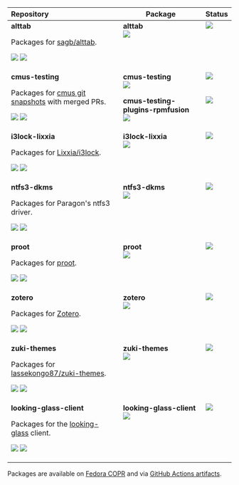 <table>
<thead>
	<tr>
		<th align="left" width="50%">Repository</th>
		<th>Package</th>
		<th>Status</th>
	</tr>
</thead>
<tbody>
	<tr>
		<td align="left" valign="top">
			<b>alttab</b>
			<p>Packages for <a href="https://github.com/sagb/alttab">sagb/alttab</a>.</p>
			<p>
				<a href="https://copr.fedorainfracloud.org/coprs/pgaskin/alttab"><img src="https://img.shields.io/badge/copr-pgaskin%2Falttab-d38d5f?logo=fedora"/></a>
				<a href="https://github.com/pgaskin/rpms/actions/workflows/alttab.yml"><img src="https://github.com/pgaskin/rpms/actions/workflows/alttab.yml/badge.svg?branch=master&event=push"/></a>
			</p>
		</td>
		<td valign="top">
			<b>alttab</b><br/>
			<a href="https://github.com/pgaskin/rpms/blob/master/alttab/alttab.spec"><img src="https://img.shields.io/badge/dynamic/json?color=%23eee&label=&query=%24.items[0].builds.latest_succeeded.source_package.version&url=https%3A%2F%2Fcopr.fedoraproject.org%2Fapi_3%2Fpackage%2Flist%3Fprojectname%3Dalttab%26ownername%3Dpgaskin%26with_latest_succeeded_build%3DTrue"/></a>
		</td>
		<td valign="top">
			<a href="https://copr.fedorainfracloud.org/coprs/pgaskin/alttab/package/alttab/"><img src="https://copr.fedorainfracloud.org/coprs/pgaskin/alttab/package/alttab/status_image/last_build.png"/></a>
		</td>
	</tr>
	<tr>
		<td rowspan="2" align="left" valign="top">
			<b>cmus-testing</b>
			<p>Packages for <a href="https://github.com/pgaskin/cmus/tree/exp">cmus git snapshots</a> with merged PRs.</p>
			<p>
				<a href="https://copr.fedorainfracloud.org/coprs/pgaskin/cmus-testing"><img src="https://img.shields.io/badge/copr-pgaskin%2Fcmus--testing-d38d5f?logo=fedora"/></a>
				<a href="https://github.com/pgaskin/rpms/actions/workflows/cmus-testing.yml"><img src="https://github.com/pgaskin/rpms/actions/workflows/cmus-testing.yml/badge.svg?branch=master&event=push"/></a>
			</p>
		</td>
		<td valign="top">
			<b>cmus-testing</b><br/>
			<a href="https://github.com/pgaskin/rpms/blob/master/cmus-testing/cmus-testing.spec"><img src="https://img.shields.io/badge/dynamic/json?color=%23eee&label=&query=%24.items[0].builds.latest_succeeded.source_package.version&url=https%3A%2F%2Fcopr.fedoraproject.org%2Fapi_3%2Fpackage%2Flist%3Fprojectname%3Dcmus-testing%26ownername%3Dpgaskin%26with_latest_succeeded_build%3DTrue"/></a>
		</td>
		<td valign="top">
			<a href="https://copr.fedorainfracloud.org/coprs/pgaskin/cmus-testing/package/cmus-testing/"><img src="https://copr.fedorainfracloud.org/coprs/pgaskin/cmus-testing/package/cmus-testing/status_image/last_build.png"/></a>
		</td>
	</tr>
	<tr>
		<td valign="top">
			<b>cmus-testing-plugins-rpmfusion</b><br/>
			<a href="https://github.com/pgaskin/rpms/blob/master/cmus-testing/cmus-testing-plugins-rpmfusion.spec"><img src="https://img.shields.io/badge/dynamic/json?color=%23eee&label=&query=%24.items[0].builds.latest_succeeded.source_package.version&url=https%3A%2F%2Fcopr.fedoraproject.org%2Fapi_3%2Fpackage%2Flist%3Fprojectname%3Dcmus-testing%26ownername%3Dpgaskin%26with_latest_succeeded_build%3DTrue"/></a>
		</td>
		<td valign="top">
			<a href="https://github.com/pgaskin/rpms/actions/workflows/cmus-testing.yml">
				<img src="https://github.com/pgaskin/rpms/actions/workflows/cmus-testing.yml/badge.svg?branch=master&event=push" />
			</a>
		</td>
	</tr>
	<tr>
		<td align="left" valign="top">
			<b>i3lock-lixxia</b>
			<p>Packages for <a href="https://github.com/Lixxia/i3lock">Lixxia/i3lock</a>.</p>
			<p>
				<a href="https://copr.fedorainfracloud.org/coprs/pgaskin/i3lock-lixxia"><img src="https://img.shields.io/badge/copr-pgaskin%2Fi3lock--lixxia-d38d5f?logo=fedora"/></a>
				<a href="https://github.com/pgaskin/rpms/actions/workflows/i3lock-lixxia.yml"><img src="https://github.com/pgaskin/rpms/actions/workflows/i3lock-lixxia.yml/badge.svg?branch=master&event=push"/></a>
			</p>
		</td>
		<td valign="top">
			<b>i3lock-lixxia</b><br/>
			<a href="https://github.com/pgaskin/rpms/blob/master/i3lock-lixxia/i3lock-lixxia.spec"><img src="https://img.shields.io/badge/dynamic/json?color=%23eee&label=&query=%24.items[0].builds.latest_succeeded.source_package.version&url=https%3A%2F%2Fcopr.fedoraproject.org%2Fapi_3%2Fpackage%2Flist%3Fprojectname%3Di3lock-lixxia%26ownername%3Dpgaskin%26with_latest_succeeded_build%3DTrue"/></a>
		</td>
		<td valign="top">
			<a href="https://copr.fedorainfracloud.org/coprs/pgaskin/i3lock-lixxia/package/i3lock-lixxia/"><img src="https://copr.fedorainfracloud.org/coprs/pgaskin/i3lock-lixxia/package/i3lock-lixxia/status_image/last_build.png"/></a>
		</td>
	</tr>
	<tr>
		<td align="left" valign="top">
			<b>ntfs3-dkms</b>
			<p>Packages for Paragon's ntfs3 driver.</p>
			<p>
				<a href="https://copr.fedorainfracloud.org/coprs/pgaskin/ntfs3-dkms"><img src="https://img.shields.io/badge/copr-pgaskin%2Fntfs3--dkms-d38d5f?logo=fedora"/></a>
				<a href="https://github.com/pgaskin/rpms/actions/workflows/ntfs3-dkms.yml"><img src="https://github.com/pgaskin/rpms/actions/workflows/ntfs3-dkms.yml/badge.svg?branch=master&event=push"/></a>
			</p>
		</td>
		<td valign="top">
			<b>ntfs3-dkms</b><br/>
			<a href="https://github.com/pgaskin/rpms/blob/master/ntfs3-dkms/ntfs3-dkms.spec"><img src="https://img.shields.io/badge/dynamic/json?color=%23eee&label=&query=%24.items[0].builds.latest_succeeded.source_package.version&url=https%3A%2F%2Fcopr.fedoraproject.org%2Fapi_3%2Fpackage%2Flist%3Fprojectname%3Dntfs3-dkms%26ownername%3Dpgaskin%26with_latest_succeeded_build%3DTrue"/></a>
		</td>
		<td valign="top">
			<a href="https://copr.fedorainfracloud.org/coprs/pgaskin/ntfs3-dkms/package/ntfs3-dkms/"><img src="https://copr.fedorainfracloud.org/coprs/pgaskin/ntfs3-dkms/package/ntfs3-dkms/status_image/last_build.png"/></a>
		</td>
	</tr>
	<tr>
		<td align="left" valign="top">
			<b>proot</b>
			<p>Packages for <a href="https://github.com/proot/proot">proot</a>.</p>
			<p>
				<a href="https://copr.fedorainfracloud.org/coprs/pgaskin/proot"><img src="https://img.shields.io/badge/copr-pgaskin%2Fproot-d38d5f?logo=fedora"/></a>
				<a href="https://github.com/pgaskin/rpms/actions/workflows/proot.yml"><img src="https://github.com/pgaskin/rpms/actions/workflows/proot.yml/badge.svg?branch=master&event=push"/></a>
			</p>
		</td>
		<td valign="top">
			<b>proot</b><br/>
			<a href="https://github.com/pgaskin/rpms/blob/master/proot/proot.spec"><img src="https://img.shields.io/badge/dynamic/json?color=%23eee&label=&query=%24.items[0].builds.latest_succeeded.source_package.version&url=https%3A%2F%2Fcopr.fedoraproject.org%2Fapi_3%2Fpackage%2Flist%3Fprojectname%3Dproot%26ownername%3Dpgaskin%26with_latest_succeeded_build%3DTrue"/></a>
		</td>
		<td valign="top">
			<a href="https://copr.fedorainfracloud.org/coprs/pgaskin/proot/package/proot/"><img src="https://copr.fedorainfracloud.org/coprs/pgaskin/proot/package/proot/status_image/last_build.png"/></a>
		</td>
	</tr>
	<tr>
		<td align="left" valign="top">
			<b>zotero</b>
			<p>Packages for <a href="https://www.zotero.org">Zotero</a>.</p>
			<p>
				<a href="https://copr.fedorainfracloud.org/coprs/pgaskin/zotero"><img src="https://img.shields.io/badge/copr-pgaskin%2Fzotero-d38d5f?logo=fedora"/></a>
				<a href="https://github.com/pgaskin/rpms/actions/workflows/zotero.yml"><img src="https://github.com/pgaskin/rpms/actions/workflows/zotero.yml/badge.svg?branch=master&event=push"/></a>
			</p>
		</td>
		<td valign="top">
			<b>zotero</b><br/>
			<a href="https://github.com/pgaskin/rpms/blob/master/zotero/zotero.spec"><img src="https://img.shields.io/badge/dynamic/json?color=%23eee&label=&query=%24.items[0].builds.latest_succeeded.source_package.version&url=https%3A%2F%2Fcopr.fedoraproject.org%2Fapi_3%2Fpackage%2Flist%3Fprojectname%3Dzotero%26ownername%3Dpgaskin%26with_latest_succeeded_build%3DTrue"/></a>
		</td>
		<td valign="top">
			<a href="https://copr.fedorainfracloud.org/coprs/pgaskin/zotero/package/zotero/"><img src="https://copr.fedorainfracloud.org/coprs/pgaskin/zotero/package/zotero/status_image/last_build.png"/></a>
		</td>
	</tr>
	<tr>
		<td align="left" valign="top">
			<b>zuki-themes</b>
			<p>Packages for <a href="https://github.com/lassekongo87/zuki-themes">lassekongo87/zuki-themes</a>.</p>
			<p>
				<a href="https://copr.fedorainfracloud.org/coprs/pgaskin/zuki-themes"><img src="https://img.shields.io/badge/copr-pgaskin%2Fzuki--themes-d38d5f?logo=fedora"/></a>
				<a href="https://github.com/pgaskin/rpms/actions/workflows/zuki-themes.yml"><img src="https://github.com/pgaskin/rpms/actions/workflows/zuki-themes.yml/badge.svg?branch=master&event=push"/></a>
			</p>
		</td>
		<td valign="top">
			<b>zuki-themes</b><br/>
			<a href="https://github.com/pgaskin/rpms/blob/master/zuki-themes/zuki-themes.spec"><img src="https://img.shields.io/badge/dynamic/json?color=%23eee&label=&query=%24.items[0].builds.latest_succeeded.source_package.version&url=https%3A%2F%2Fcopr.fedoraproject.org%2Fapi_3%2Fpackage%2Flist%3Fprojectname%3Dzuki-themes%26ownername%3Dpgaskin%26with_latest_succeeded_build%3DTrue"/></a>
		</td>
		<td valign="top">
			<a href="https://copr.fedorainfracloud.org/coprs/pgaskin/zuki-themes/package/zuki-themes/"><img src="https://copr.fedorainfracloud.org/coprs/pgaskin/zuki-themes/package/zuki-themes/status_image/last_build.png"/></a>
		</td>
	</tr>
	<tr>
		<td align="left" valign="top">
			<b>looking-glass-client</b>
			<p>Packages for the <a href="https://looking-glass.io">looking-glass</a> client.</p>
			<p>
				<a href="https://copr.fedorainfracloud.org/coprs/pgaskin/looking-glass-client"><img src="https://img.shields.io/badge/copr-pgaskin%2Flooking--glass--client-d38d5f?logo=fedora"/></a>
				<a href="https://github.com/pgaskin/rpms/actions/workflows/looking-glass-client.yml"><img src="https://github.com/pgaskin/rpms/actions/workflows/looking-glass-client.yml/badge.svg?branch=master&event=push"/></a>
			</p>
		</td>
		<td valign="top">
			<b>looking-glass-client</b><br/>
			<a href="https://github.com/pgaskin/rpms/blob/master/looking-glass-client/looking-glass-client.spec"><img src="https://img.shields.io/badge/dynamic/json?color=%23eee&label=&query=%24.items[0].builds.latest_succeeded.source_package.version&url=https%3A%2F%2Fcopr.fedoraproject.org%2Fapi_3%2Fpackage%2Flist%3Fprojectname%3Dlooking-glass-client%26ownername%3Dpgaskin%26with_latest_succeeded_build%3DTrue"/></a>
		</td>
		<td valign="top">
			<a href="https://copr.fedorainfracloud.org/coprs/pgaskin/looking-glass-client/package/looking-glass-client/"><img src="https://copr.fedorainfracloud.org/coprs/pgaskin/looking-glass-client/package/looking-glass-client/status_image/last_build.png"/></a>
		</td>
	</tr>
</tbody>
</table>

Packages are available on <a href="https://copr.fedorainfracloud.org/coprs/pgaskin/">Fedora COPR</a> and via <a href="https://github.com/pgaskin/rpms/actions?query=branch%3Amaster">GitHub Actions artifacts</a>.
